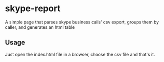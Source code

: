 # skype-report
A simple page that parses skype business calls' csv export, groups them by caller, and generates an html table 

## Usage

Just open the index.html file in a browser, choose the csv file and that's it. 